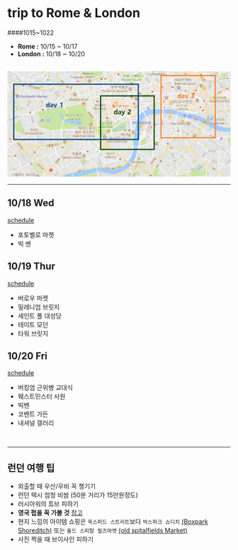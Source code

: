 trip to Rome & London
====================
####1015~1022
+ **Rome :** 10/15 ~ 10/17
+ **London :** 10/18 ~ 10/20

<br />
<img src="https://github.com/jiyun075/uk-trip/blob/master/uk_trip.jpg?raw=true" width="600"></img>
<br />
<hr/>

10/18 Wed
----------
[schedule](https://github.com/jiyun075/uk-trip/blob/master/1018.md)
+ 포토벨로 마켓
+ 빅 벤

10/19 Thur
-----------
[schedule](https://github.com/jiyun075/uk-trip/blob/master/1019.md)
+ 버로우 마켓
+ 밀레니엄 브릿지
+ 세인트 폴 대성당
+ 테이트 모던
+ 타워 브릿지

10/20 Fri
-----------
[schedule](https://github.com/jiyun075/uk-trip/blob/master/1020.md)
+ 버킹엄 근위병 교대식
+ 웨스트민스터 사원
+ 빅벤
+ 코벤트 가든
+ 내셔널 갤러리

<br />
<hr>


런던 여행 팁
--------

+ 외출할 때 우산/우비 꼭 챙기기
+ 런던 택시 엄청 비쌈 (50분 거리가 15만원정도)
+ 러시아워의 튜브 피하기
+ **영국 펍을 꼭 가볼 것** [참고](http://banisblogg.tistory.com/153)
+ 현지 느낌의 아이템 쇼핑은 `옥스퍼드 스트리트`보다
`박스파크 쇼디치` [(Boxpark Shoreditch)](https://www.google.co.kr/maps/place/BOXPARK+Shoreditch/@51.5235203,-0.0786417,17z/data=!3m1!4b1!4m5!3m4!1s0x48761cb0d19ba99b:0x2c0c4950b950119e!8m2!3d51.523517!4d-0.076453) 또는
`올드 스피탈 필즈마켓` [(old spitalfields Market)](https://www.google.co.kr/maps/place/Old+Spitalfields+Market,+Brushfield+St,+London+E1+6AA+%EC%98%81%EA%B5%AD/@51.519644,-0.0775368,17z/data=!3m2!4b1!5s0x48761cb3f857c8a5:0x30e5c1c4eb5d18f5!4m5!3m4!1s0x48761cb4087f4313:0x31c43311655bfdad!8m2!3d51.5197474!4d-0.0754008)
+ 사진 찍을 때 브이사인 피하기
